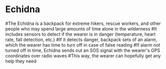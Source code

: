 # Echidna
#The Echidna is a backpack for extreme hikers, rescue workers, and other people who may spend large amounts of time alone in the wilderness
#It includes sensors to detect if the wearer is in danger (temperature, heart rate, fall detection, etc.)
#If it detects danger, backpack sets of an alarm, which the wearer has time to turn off in case of false reading
#If alarm not turned off in time, Echidna sends out an SOS signal with the wearer's GPS coordinates over radio waves
#This way, the wearer can hopefully get any help they need
